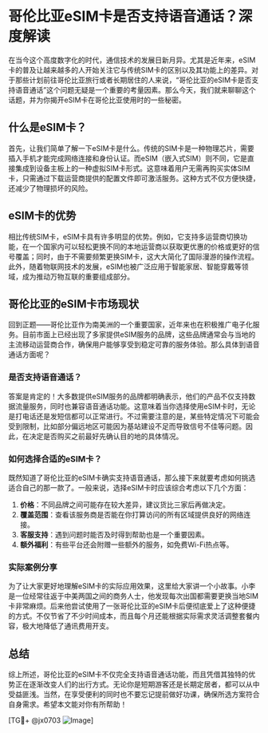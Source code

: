 # 哥伦比亚eSIM卡是否支持语音通话？深度解读

在当今这个高度数字化的时代，通信技术的发展日新月异。尤其是近年来，eSIM卡的普及让越来越多的人开始关注它与传统SIM卡的区别以及其功能上的差异。对于那些计划前往哥伦比亚旅行或者长期居住的人来说，“哥伦比亚的eSIM卡是否支持语音通话”这个问题无疑是一个重要的考量因素。那么今天，我们就来聊聊这个话题，并为你揭开eSIM卡在哥伦比亚使用时的一些秘密。

## 什么是eSIM卡？

首先，让我们简单了解一下eSIM卡是什么。传统的SIM卡是一种物理芯片，需要插入手机才能完成网络连接和身份认证。而eSIM（嵌入式SIM）则不同，它是直接集成到设备主板上的一种虚拟SIM卡形式。这意味着用户无需再购买实体SIM卡，只需通过下载运营商提供的配置文件即可激活服务。这种方式不仅方便快捷，还减少了物理损坏的风险。

## eSIM卡的优势

相比传统SIM卡，eSIM卡具有许多明显的优势。例如，它支持多运营商切换功能，在一个国家内可以轻松更换不同的本地运营商以获取更优惠的价格或更好的信号覆盖；同时，由于不需要频繁更换SIM卡，这大大简化了国际漫游的操作流程。此外，随着物联网技术的发展，eSIM也被广泛应用于智能家居、智能穿戴等领域，成为推动万物互联的重要组成部分。

## 哥伦比亚的eSIM卡市场现状

回到正题——哥伦比亚作为南美洲的一个重要国家，近年来也在积极推广电子化服务。目前市面上已经出现了多家提供eSIM服务的品牌，这些品牌通常会与当地的主流移动运营商合作，确保用户能够享受到稳定可靠的服务体验。那么具体到语音通话方面呢？

### 是否支持语音通话？

答案是肯定的！大多数提供eSIM服务的品牌都明确表示，他们的产品不仅支持数据流量服务，同时也兼容语音通话功能。这意味着当你选择使用eSIM卡时，无论是打电话还是发短信都可以正常进行。不过需要注意的是，某些特定情况下可能会受到限制，比如部分偏远地区可能因为基站建设不足而导致信号不佳等问题。因此，在决定是否购买之前最好先确认目的地的具体情况。

### 如何选择合适的eSIM卡？

既然知道了哥伦比亚的eSIM卡确实支持语音通话，那么接下来就要考虑如何挑选适合自己的那一款了。一般来说，选择eSIM卡时应该综合考虑以下几个方面：

1. **价格**：不同品牌之间可能存在较大差异，建议货比三家后再做决定。
2. **覆盖范围**：查看该服务商是否能在你打算访问的所有区域提供良好的网络连接。
3. **客服支持**：遇到问题时能否及时得到帮助也是一个重要因素。
4. **额外福利**：有些平台还会附赠一些额外的服务，如免费Wi-Fi热点等。

### 实际案例分享

为了让大家更好地理解eSIM卡的实际应用效果，这里给大家讲一个小故事。小李是一位经常往返于中美两国之间的商务人士，他发现每次出国都需要更换当地SIM卡非常麻烦。后来他尝试使用了一张哥伦比亚的eSIM卡后便彻底爱上了这种便捷的方式。不仅节省了不少时间成本，而且每个月还能根据实际需求灵活调整套餐内容，极大地降低了通讯费用开支。

## 总结

综上所述，哥伦比亚的eSIM卡不仅完全支持语音通话功能，而且凭借其独特的优势正在逐渐改变人们的出行方式。无论你是短期游客还是长期定居者，都可以从中受益匪浅。当然，在享受便利的同时也不要忘记提前做好功课，确保所选方案符合自身需求。希望本文能对你有所帮助！

[TG💪+ @jx0703 ![Image](https://github.com/user-attachments/assets/dbca1d08-cadb-493c-b0ec-ad6f7a83f270)]